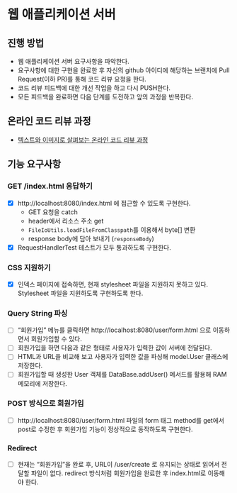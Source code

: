 # 웹 애플리케이션 서버
## 진행 방법
* 웹 애플리케이션 서버 요구사항을 파악한다.
* 요구사항에 대한 구현을 완료한 후 자신의 github 아이디에 해당하는 브랜치에 Pull Request(이하 PR)를 통해 코드 리뷰 요청을 한다.
* 코드 리뷰 피드백에 대한 개선 작업을 하고 다시 PUSH한다.
* 모든 피드백을 완료하면 다음 단계를 도전하고 앞의 과정을 반복한다.

## 온라인 코드 리뷰 과정
* [텍스트와 이미지로 살펴보는 온라인 코드 리뷰 과정](https://github.com/next-step/nextstep-docs/tree/master/codereview)

## 기능 요구사항

### GET /index.html 응답하기
- [x] http://localhost:8080/index.html 에 접근할 수 있도록 구현한다.
  - GET 요청을 catch
  - header에서 리소스 주소 get
  - `FileIoUtils.loadFileFromClasspath`를 이용해서 byte[] 변환
  - response body에 담아 보내기 (`responseBody`)
- [x] RequestHandlerTest 테스트가 모두 통과하도록 구현한다.

### CSS 지원하기
- [x] 인덱스 페이지에 접속하면, 현재 stylesheet 파일을 지원하지 못하고 있다. Stylesheet 파일을 지원하도록 구현하도록 한다.

### Query String 파싱
- [ ] “회원가입” 메뉴를 클릭하면 http://localhost:8080/user/form.html 으로 이동하면서 회원가입할 수 있다.
- [ ] 회원가입을 하면 다음과 같은 형태로 사용자가 입력한 값이 서버에 전달된다. 
- [ ] HTML과 URL을 비교해 보고 사용자가 입력한 값을 파싱해 model.User 클래스에 저장한다.
- [ ] 회원가입할 때 생성한 User 객체를 DataBase.addUser() 메서드를 활용해 RAM 메모리에 저장한다.

### POST 방식으로 회원가입
- [ ] http://localhost:8080/user/form.html 파일의 form 태그 method를 get에서 post로 수정한 후 회원가입 기능이 정상적으로 동작하도록 구현한다.

### Redirect
- [ ] 현재는 “회원가입”을 완료 후, URL이 /user/create 로 유지되는 상태로 읽어서 전달할 파일이 없다. redirect 방식처럼 회원가입을 완료한 후 index.html로 이동해야 한다.